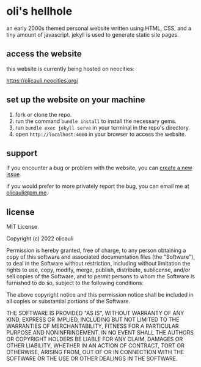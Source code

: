 # oli's hellhole
an early 2000s themed personal website written using HTML, CSS, and a tiny amount of javascript.
jekyll is used to generate static site pages.

## access the website

this website is currently being hosted on neocities:

https://olicauli.neocities.org/

## set up the website on your machine

1. fork or clone the repo.
2. run the command `bundle install` to install the necessary gems.
2. run `bundle exec jekyll serve` in your terminal in the repo's directory.
3. open `http://localhost:4000` in your browser to access the website.

## support

if you encounter a bug or problem with the website, you can [create a new issue](https://github.com/olicauli/oli-bot/issues).

if you would prefer to more privately report the bug, you can email me at <olicauli@pm.me>.

## license

MIT License

Copyright (c) 2022 olicauli

Permission is hereby granted, free of charge, to any person obtaining a copy
of this software and associated documentation files (the "Software"), to deal
in the Software without restriction, including without limitation the rights
to use, copy, modify, merge, publish, distribute, sublicense, and/or sell
copies of the Software, and to permit persons to whom the Software is
furnished to do so, subject to the following conditions:

The above copyright notice and this permission notice shall be included in all
copies or substantial portions of the Software.

THE SOFTWARE IS PROVIDED "AS IS", WITHOUT WARRANTY OF ANY KIND, EXPRESS OR
IMPLIED, INCLUDING BUT NOT LIMITED TO THE WARRANTIES OF MERCHANTABILITY,
FITNESS FOR A PARTICULAR PURPOSE AND NONINFRINGEMENT. IN NO EVENT SHALL THE
AUTHORS OR COPYRIGHT HOLDERS BE LIABLE FOR ANY CLAIM, DAMAGES OR OTHER
LIABILITY, WHETHER IN AN ACTION OF CONTRACT, TORT OR OTHERWISE, ARISING FROM,
OUT OF OR IN CONNECTION WITH THE SOFTWARE OR THE USE OR OTHER DEALINGS IN THE
SOFTWARE.
